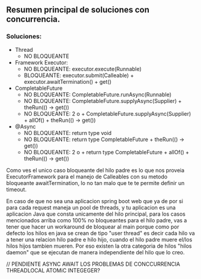 ## Resumen principal de soluciones con concurrencia.

### Soluciones:
- Thread
  - NO BLOQUEANTE 
- Framework Executor:
  - NO BLOQUEANTE: executor.execute(Runnable)
  - BLOQUEANTE: executor.submit(Calleable) + executor.awaitTermination() + get()
- CompletableFuture
  - NO BLOQUEANTE: CompletableFuture.runAsync(Runnable)
  - NO BLOQUEANTE: CompletableFuture.supplyAsync(Supplier) + theRun(() -> get())
  - NO BLOQUEANTE: 2 o + CompletableFuture.supplyAsync(Supplier) + allOf() + theRun(() -> get())
- @Async
  - NO BLOQUEANTE: return type void
  - NO BLOQUEANTE: return type CompletableFuture + theRun(() -> get())
  - NO BLOQUEANTE: 2 o + return type CompletableFuture +  allOf() + theRun(() -> get())

Como ves el unico caso bloqueante del hilo padre es lo que nos proveia ExecutorFramework para
el manejo de Calleables con su metodo bloqueante awaitTermination, lo no tan malo que te te permite definir
un timeout.

En caso de que no sea una aplicacion spring boot web que ya de por si para cada request maneja un pool de threads,
y tu aplicacion es una aplicacion Java que consta unicamente del hilo principal, para los casos mencionados arriba como 
100% no bloqueantes para el hilo padre, vas a tener que hacer un workaround de bloquear al main porque 
como por defecto los hilos en java se crean de tipo "user thread" es decir cada hilo va a tener una relacion
hilo padre e hilo hijo, cuando el hilo padre muere el/los hilos hijos tambien mueren. Por eso existen
la otra categoria de hilos "hilos daemon" que se ejecutan de manera independiente del hilo que lo creo.

// PENDIENTE
ASYNC AWAIT
LOS PROBLEMAS DE CONCCURRENCIA
THREADLOCAL
ATOMiC INTEGEGER?